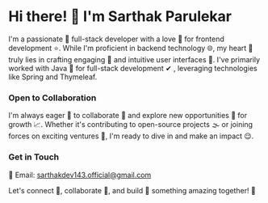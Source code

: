 # Hi there! 👋 I'm Sarthak Parulekar

I'm a passionate 🗿 full-stack developer with a love 💖 for frontend development ⭐. While I'm proficient in backend technology 🌐, my heart 💛 truly lies in crafting engaging 💞 and intuitive user interfaces 💫. I've primarily worked with Java 🔱 for full-stack development ✔ , leveraging technologies like Spring and Thymeleaf.

### Open to Collaboration
I'm always eager 💢 to collaborate 🤝 and explore new opportunities 🌟 for growth 📈. Whether it's contributing to open-source projects 🌫 or joining forces on exciting ventures 🤠, I'm ready to dive in and make an impact 😌.

### Get in Touch
📧 Email: sarthakdev143.official@gmail.com

Let's connect 👋, collaborate 🤝, and build 💪 something amazing together! 🙏

<!---
sarthakdev143/sarthakdev143 is a ✨ special ✨ repository because its `README.md` (this file) appears on your GitHub profile.
You can click the Preview link to take a look at your changes.
--->

